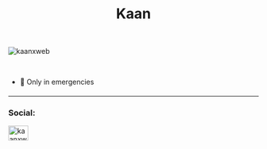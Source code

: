 <h1 align="center">Kaan</h1>
<br>

<p align="left"> <img
        src="https://komarev.com/ghpvc/?username=kaanxweb&label=Profile%20views&color=0e75b6&style=flat"
        alt="kaanxweb" /> </p>
<br>

- 🌱 Only in emergencies

<hr style="margin: 20px 0px">

### Social:

<p align="left">
    <a href="https://twitter.com/kaanxpulator" target="blank">
        <img align="center"
            src="https://raw.githubusercontent.com/rahuldkjain/github-profile-readme-generator/master/src/images/icons/Social/twitter.svg"
            alt="kaanxweb" height="30" width="40" />
    </a>
</p>
</p>

